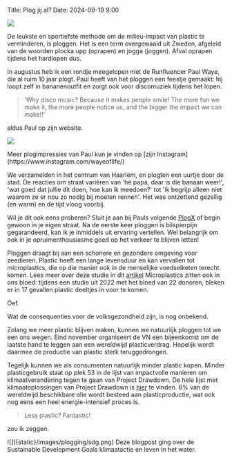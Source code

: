 Title: Plog jij al?
Date: 2024-09-19 9:00


![]({static}/images/plogging/trash.png)

De leukste en sportiefste methode om de milieu-impact van plastic te verminderen, is ploggen. Het is een term overgewaaid uit Zweden, afgeleid van de woorden plocka upp (oprapen) en jogga (joggen). Afval oprapen tijdens het hardlopen dus.

In augustus heb ik een rondje meegelopen met de Runfluencer Paul Waye, die al ruim 10 jaar plogt. Paul heeft van het ploggen een feestje gemaakt: hij loopt zelf in bananenoutfit en zorgt ook voor discomuziek tijdens het lopen.
>'Why disco music? Because it makes people smile!
> The more fun we make it, the more people notice us, and the bigger the impact we can make!!'

aldus Paul op zijn website.

![]({static}/images/plogging/banana_v2.png)

<side-block>
    <side-content>
Meer plogimpressies van Paul kun je vinden op [zijn Instagram](https://www.instagram.com/wayeoflife/)
     </side-content>
</side-block>

We verzamelden in het centrum van Haarlem, en plogten een uurtje door de stad. De reacties om straat variëren van 'hé papa, daar is die banaan weer!', 'wat goed dat jullie dit doen, hoe kan ik meedoen?' tot 'ik begrijp alleen niet waarom ze er nou zo nodig bij moeten rennen'. Het was ontzettend gezellig (en warm) en de tijd vloog voorbij.

Wil je dit ook eens proberen? Sluit je aan bij Pauls volgende [PlogX](https://www.wayeoflife.com/plogx) of begin gewoon in je eigen straat. Na de eerste keer ploggen is bilspierpijn gegarandeerd, kan ik je inmiddels uit ervaring vertellen. Wel belangrijk om ook in je opruimenthousiasme goed op het verkeer te blijven letten!


Ploggen draagt bij aan een schonere en gezondere omgeving voor zeedieren. Plastic heeft een lange levensduur en kan vervallen tot microplastics, die op die manier ook in de menselijke voedselketen terecht komen. <side-block>
    <side-content>
Lees meer over deze studie in dit [artikel](https://www.theguardian.com/environment/2022/mar/24/microplastics-found-in-human-blood-for-first-time)
     </side-content>
</side-block> Microplastics zitten ook in ons bloed: tijdens een studie uit 2022 met het bloed van 22 donoren, bleken er in 17 gevallen plastic deeltjes in voor te komen.

Oef.

Wat de consequenties voor de volksgezondheid zijn, is nog onbekend.

Zolang we meer plastic blijven maken, kunnen we natuurlijk ploggen tot we een ons wegen. Eind november organiseert de VN een bijeenkomst om de laatste hand te leggen aan een wereldwijd plasticverdrag. Hopelijk wordt daarmee de productie van plastic sterk teruggedrongen.

Tegelijk kunnen we als consumenten natuurlijk minder plastic kopen. Minder plasticgebruik staat op plek 53 in de lijst van impactvolle manieren om klimaatverandering tegen te gaan van Project Drawdown. <side-block>
    <side-content>
De hele lijst met klimaatoplossingen van Project Drawdown is [hier](https://drawdown.org/solutions/table-of-solutions) te vinden.
     </side-content>
</side-block>
 6% van de wereldwijd beschikbare olie wordt besteed aan plasticproductie, wat ook nog eens een heel energie-intensief proces is.

 >Less plastic? Fantastic!

 zou ik zeggen.

 <side-block>
    <side-content>
    ![]({static}/images/plogging/sdg.png)
Deze blogpost ging over de Sustainable Development Goals klimaatactie en leven in het water.
    </side-content>
</side-block>
